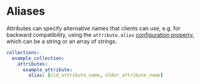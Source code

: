# Aliases

Attributes can specify alternative names that clients can use, e.g. for
backward compatibility, using the `attribute.alias`
[configuration property](../usage/configuration.md#properties), which can be a string or an array of
strings.

```yml
collections:
  example_collection:
    attributes:
      example_attribute:
        alias: [old_attribute_name, older_attribute_name]
```
